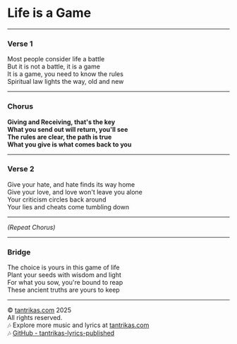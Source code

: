 # Life is a Game

---

### Verse 1  
Most people consider life a battle  
But it is not a battle, it is a game  
It is a game, you need to know the rules  
Spiritual law lights the way, old and new

---

### Chorus  
**Giving and Receiving, that's the key**  
**What you send out will return, you'll see**  
**The rules are clear, the path is true**  
**What you give is what comes back to you**

---

### Verse 2  
Give your hate, and hate finds its way home  
Give your love, and love won't leave you alone  
Your criticism circles back around  
Your lies and cheats come tumbling down

---

*(Repeat Chorus)*

---

### Bridge  
The choice is yours in this game of life  
Plant your seeds with wisdom and light  
For what you sow, you're bound to reap  
These ancient truths are yours to keep

---

© [tantrikas.com](https://tantrikas.com) 2025  
All rights reserved.  
🎶 Explore more music and lyrics at [tantrikas.com](https://tantrikas.com)  
🎶 [GitHub - tantrikas-lyrics-published](https://github.com/tantrikas/tantrikas-lyrics-published)
